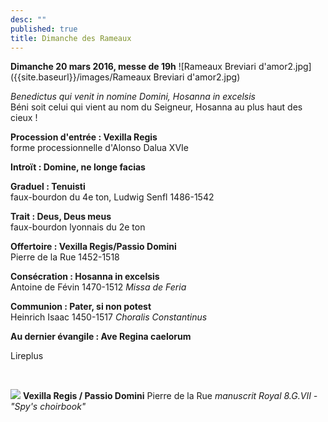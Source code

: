 ```yaml
---
desc: ""
published: true
title: Dimanche des Rameaux
---
```



**Dimanche 20 mars 2016, messe de 19h**
![Rameaux Breviari d'amor2.jpg]({{site.baseurl}}/images/Rameaux Breviari d'amor2.jpg)

*Benedictus qui venit in nomine Domini, Hosanna in excelsis*  
Béni soit celui qui vient au nom du Seigneur, Hosanna au plus haut des cieux !

**Procession d'entrée : Vexilla Regis**  
forme processionnelle d'Alonso Dalua XVIe

**Introït : Domine, ne longe facias**

**Graduel : Tenuisti**  
faux-bourdon du 4e ton, Ludwig Senfl 1486-1542

**Trait : Deus, Deus meus**  
faux-bourdon lyonnais du 2e ton

**Offertoire : Vexilla Regis/Passio Domini**  
Pierre de la Rue 1452-1518

**Consécration : Hosanna in excelsis**  
Antoine de Févin 1470-1512 *Missa de Feria*

**Communion : Pater, si non potest**  
Heinrich Isaac 1450-1517 *Choralis Constantinus*

**Au dernier évangile : Ave Regina caelorum**

Lireplus

&nbsp;

![]({{site.baseurl}}/images/Vexilla%20de%20la%20Rue.jpg)
**Vexilla Regis / Passio Domini** Pierre de la Rue *manuscrit Royal 8.G.VII - "Spy's choirbook"*
